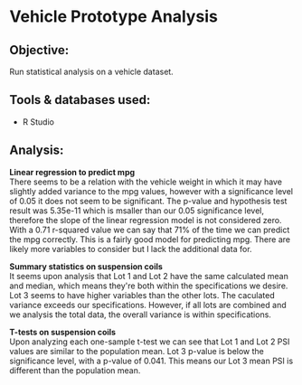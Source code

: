 # Vehicle Prototype Analysis

## Objective: 
Run statistical analysis on a vehicle dataset.

## Tools & databases used:
- R Studio

## Analysis:

**Linear regression to predict mpg**  
There seems to be a relation with the vehicle weight in which it may have slightly added variance to the mpg values, however with a significance level of 0.05 it does not seem to be significant. The  p-value and hypothesis test result was 5.35e-11 which is msaller than our 0.05 significance level, therefore the slope of the linear regression model is not considered zero. With a 0.71 r-squared value we can say that 71% of the time we can predict the mpg correctly. This is a fairly good model for predicting mpg. There are likely more variables to consider but I lack the additional data for.

**Summary statistics on suspension coils**  
It seems upon analysis that Lot 1 and Lot 2 have the same calculated mean and median, which means they're both within the specifications we desire. Lot 3 seems to have higher variables than the other lots. The caculated variance exceeds our specifications. However, if all lots are combined and we analysis the total data, the overall variance is within specifications.

**T-tests on suspension coils**  
Upon analyzing each one-sample t-test we can see that Lot 1 and Lot 2 PSI values are similar to the population mean. Lot 3 p-value is below the significance level, with a p-value of 0.041. This means our Lot 3 mean PSI is different than the population mean.
